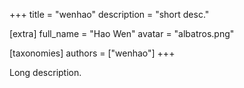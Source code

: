 +++
title = "wenhao"
description = "short desc."

[extra]
full_name = "Hao Wen"
avatar = "albatros.png"

[taxonomies]
authors = ["wenhao"]
+++

Long description.